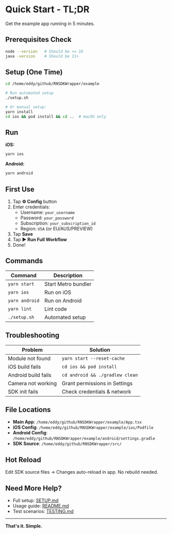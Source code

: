 # Quick Start - TL;DR

Get the example app running in 5 minutes.

## Prerequisites Check

```bash
node --version   # Should be >= 16
java -version    # Should be 11+
```

## Setup (One Time)

```bash
cd /home/eddy/github/RNSDKWrapper/example

# Run automated setup
./setup.sh

# Or manual setup:
yarn install
cd ios && pod install && cd ..  # macOS only
```

## Run

**iOS:**
```bash
yarn ios
```

**Android:**
```bash
yarn android
```

## First Use

1. Tap **⚙️ Config** button
2. Enter credentials:
   - Username: `your_username`
   - Password: `your_password`
   - Subscription: `your_subscription_id`
   - Region: `USA` (or EU/AUS/PREVIEW)
3. Tap **Save**
4. Tap **▶️ Run Full Workflow**
5. Done!

## Commands

| Command | Description |
|---------|-------------|
| `yarn start` | Start Metro bundler |
| `yarn ios` | Run on iOS |
| `yarn android` | Run on Android |
| `yarn lint` | Lint code |
| `./setup.sh` | Automated setup |

## Troubleshooting

| Problem | Solution |
|---------|----------|
| Module not found | `yarn start --reset-cache` |
| iOS build fails | `cd ios && pod install` |
| Android build fails | `cd android && ./gradlew clean` |
| Camera not working | Grant permissions in Settings |
| SDK init fails | Check credentials & network |

## File Locations

- **Main App**: `/home/eddy/github/RNSDKWrapper/example/App.tsx`
- **iOS Config**: `/home/eddy/github/RNSDKWrapper/example/ios/Podfile`
- **Android Config**: `/home/eddy/github/RNSDKWrapper/example/android/settings.gradle`
- **SDK Source**: `/home/eddy/github/RNSDKWrapper/src/`

## Hot Reload

Edit SDK source files → Changes auto-reload in app. No rebuild needed.

## Need More Help?

- Full setup: [SETUP.md](./SETUP.md)
- Usage guide: [README.md](./README.md)
- Test scenarios: [TESTING.md](./TESTING.md)

---

**That's it. Simple.**
